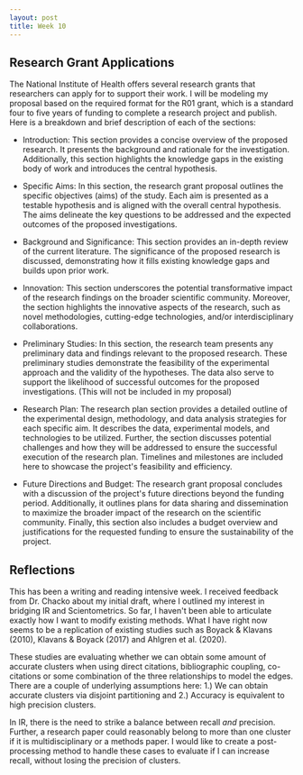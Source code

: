 ```yaml
---
layout: post
title: Week 10
---
```


## Research Grant Applications

The National Institute of Health offers several research grants that researchers can apply for to support their work. I will be modeling my proposal based on the required format for the R01 grant, which is a standard four to five years of funding to complete a research project and publish. Here is a breakdown and brief description of each of the sections:  

- Introduction:
	This section provides a concise overview of the proposed research. It presents the background and rationale for the investigation. Additionally, this section highlights the knowledge gaps in the existing body of work and introduces the central hypothesis.

- Specific Aims:
	In this section, the research grant proposal outlines the specific objectives (aims) of the study. Each aim is presented as a testable hypothesis and is aligned with the overall central hypothesis. The aims delineate the key questions to be addressed and the expected outcomes of the proposed investigations. 

- Background and Significance:
	This section provides an in-depth review of the current literature.  The significance of the proposed research is discussed, demonstrating how it fills existing knowledge gaps and builds upon prior work.

- Innovation:
	This section underscores the potential transformative impact of the research findings on the broader scientific community.  Moreover, the section highlights the innovative aspects of the research, such as novel methodologies, cutting-edge technologies, and/or interdisciplinary collaborations.

- Preliminary Studies:
	In this section, the research team presents any preliminary data and findings relevant to the proposed research. These preliminary studies demonstrate the feasibility of the experimental approach and the validity of the hypotheses. The data also serve to support the likelihood of successful outcomes for the proposed investigations. (This will not be included in my proposal)

- Research Plan:
	The research plan section provides a detailed outline of the experimental design, methodology, and data analysis strategies for each specific aim. It describes the data, experimental models, and technologies to be utilized. Further, the section discusses potential challenges and how they will be addressed to ensure the successful execution of the research plan. Timelines and milestones are included here to showcase the project's feasibility and efficiency.

- Future Directions and Budget:
	The research grant proposal concludes with a discussion of the project's future directions beyond the funding period. Additionally, it outlines plans for data sharing and dissemination to maximize the broader impact of the research on the scientific community. Finally, this section also includes a budget overview and justifications for the requested funding to ensure the sustainability of the project.

## Reflections

This has been a writing and reading intensive week. I received feedback from Dr. Chacko about my initial draft, where I outlined my interest in bridging IR and Scientometrics. So far, I haven't been able to articulate exactly how I want to modify existing methods. What I have right now seems to be a replication of existing studies such as Boyack & Klavans (2010), Klavans & Boyack (2017) and Ahlgren et al. (2020). 

These studies are evaluating whether we can obtain some amount of accurate clusters when using direct citations, bibliographic coupling, co-citations or some combination of the three relationships to model the edges. There are a couple of underlying assumptions here: 1.) We can obtain accurate clusters via disjoint partitioning and 2.) Accuracy is equivalent to high precision clusters.

In IR, there is the need to strike a balance between recall *and* precision. Further, a research paper could reasonably belong to more than one cluster if it is multidisciplinary or a methods paper. I would like to create a post-processing method to handle these cases to evaluate if I can increase recall, without losing the precision of clusters. 




